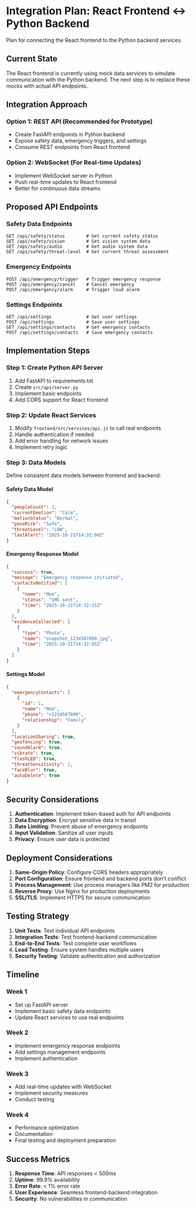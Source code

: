 # Integration Plan: React Frontend ↔ Python Backend

Plan for connecting the React frontend to the Python backend services.

## Current State

The React frontend is currently using mock data services to simulate communication with the Python backend. The next step is to replace these mocks with actual API endpoints.

## Integration Approach

### Option 1: REST API (Recommended for Prototype)
- Create FastAPI endpoints in Python backend
- Expose safety data, emergency triggers, and settings
- Consume REST endpoints from React frontend

### Option 2: WebSocket (For Real-time Updates)
- Implement WebSocket server in Python
- Push real-time updates to React frontend
- Better for continuous data streams

## Proposed API Endpoints

### Safety Data Endpoints
```
GET /api/safety/status        # Get current safety status
GET /api/safety/vision        # Get vision system data
GET /api/safety/audio         # Get audio system data
GET /api/safety/threat-level  # Get current threat assessment
```

### Emergency Endpoints
```
POST /api/emergency/trigger   # Trigger emergency response
POST /api/emergency/cancel    # Cancel emergency
POST /api/emergency/alarm     # Trigger loud alarm
```

### Settings Endpoints
```
GET /api/settings             # Get user settings
POST /api/settings            # Save user settings
GET /api/settings/contacts    # Get emergency contacts
POST /api/settings/contacts   # Save emergency contacts
```

## Implementation Steps

### Step 1: Create Python API Server
1. Add FastAPI to requirements.txt
2. Create `src/api/server.py` 
3. Implement basic endpoints
4. Add CORS support for React frontend

### Step 2: Update React Services
1. Modify `frontend/src/services/api.js` to call real endpoints
2. Handle authentication if needed
3. Add error handling for network issues
4. Implement retry logic

### Step 3: Data Models
Define consistent data models between frontend and backend:

#### Safety Data Model
```json
{
  "peopleCount": 3,
  "currentEmotion": "Calm",
  "motionStatus": "Normal",
  "poseRisk": "Safe",
  "threatLevel": "LOW",
  "lastAlert": "2025-10-21T14:32:00Z"
}
```

#### Emergency Response Model
```json
{
  "success": true,
  "message": "Emergency response initiated",
  "contactsNotified": [
    {
      "name": "Mom",
      "status": "SMS sent",
      "time": "2025-10-21T14:32:15Z"
    }
  ],
  "evidenceCollected": [
    {
      "type": "Photo",
      "name": "snapshot_1234567890.jpg",
      "time": "2025-10-21T14:32:05Z"
    }
  ]
}
```

#### Settings Model
```json
{
  "emergencyContacts": [
    {
      "id": 1,
      "name": "Mom",
      "phone": "+1234567890",
      "relationship": "Family"
    }
  ],
  "locationSharing": true,
  "geofencing": true,
  "soundAlarm": true,
  "vibrate": true,
  "flashLED": true,
  "threatSensitivity": 2,
  "faceBlur": true,
  "autoDelete": true
}
```

## Security Considerations

1. **Authentication**: Implement token-based auth for API endpoints
2. **Data Encryption**: Encrypt sensitive data in transit
3. **Rate Limiting**: Prevent abuse of emergency endpoints
4. **Input Validation**: Sanitize all user inputs
5. **Privacy**: Ensure user data is protected

## Deployment Considerations

1. **Same-Origin Policy**: Configure CORS headers appropriately
2. **Port Configuration**: Ensure frontend and backend ports don't conflict
3. **Process Management**: Use process managers like PM2 for production
4. **Reverse Proxy**: Use Nginx for production deployments
5. **SSL/TLS**: Implement HTTPS for secure communication

## Testing Strategy

1. **Unit Tests**: Test individual API endpoints
2. **Integration Tests**: Test frontend-backend communication
3. **End-to-End Tests**: Test complete user workflows
4. **Load Testing**: Ensure system handles multiple users
5. **Security Testing**: Validate authentication and authorization

## Timeline

### Week 1
- Set up FastAPI server
- Implement basic safety data endpoints
- Update React services to use real endpoints

### Week 2
- Implement emergency response endpoints
- Add settings management endpoints
- Implement authentication

### Week 3
- Add real-time updates with WebSocket
- Implement security measures
- Conduct testing

### Week 4
- Performance optimization
- Documentation
- Final testing and deployment preparation

## Success Metrics

1. **Response Time**: API responses < 500ms
2. **Uptime**: 99.9% availability
3. **Error Rate**: < 1% error rate
4. **User Experience**: Seamless frontend-backend integration
5. **Security**: No vulnerabilities in communication